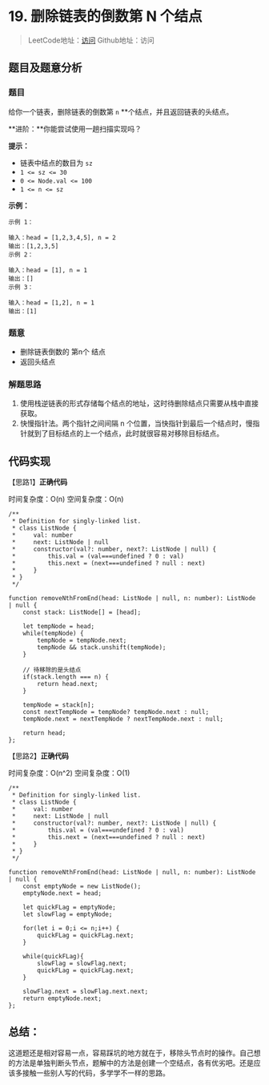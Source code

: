 # 19. 删除链表的倒数第 N 个结点

> LeetCode地址：[访问](https://leetcode-cn.com/problems/remove-nth-node-from-end-of-list/) 
Github地址：访问

## 题目及题意分析

### 题目

给你一个链表，删除链表的倒数第 `n` **个结点，并且返回链表的头结点。

**进阶：**你能尝试使用一趟扫描实现吗？

**提示：**

- 链表中结点的数目为 `sz`
- `1 <= sz <= 30`
- `0 <= Node.val <= 100`
- `1 <= n <= sz`

**示例：**

```
示例 1：

输入：head = [1,2,3,4,5], n = 2
输出：[1,2,3,5]
示例 2：

输入：head = [1], n = 1
输出：[]
示例 3：

输入：head = [1,2], n = 1
输出：[1]
```

### 题意

- 删除链表倒数的 第n个 结点
- 返回头结点

### 解题思路

1. 使用栈逆链表的形式存储每个结点的地址，这时待删除结点只需要从栈中直接获取。
2. 快慢指针法。两个指针之间间隔 n 个位置，当快指针到最后一个结点时，慢指针就到了目标结点的上一个结点，此时就很容易对移除目标结点。

## 代码实现

【思路1】**正确代码**

时间复杂度：O(n)   空间复杂度：O(n)

```tsx
/**
 * Definition for singly-linked list.
 * class ListNode {
 *     val: number
 *     next: ListNode | null
 *     constructor(val?: number, next?: ListNode | null) {
 *         this.val = (val===undefined ? 0 : val)
 *         this.next = (next===undefined ? null : next)
 *     }
 * }
 */

function removeNthFromEnd(head: ListNode | null, n: number): ListNode | null {
    const stack: ListNode[] = [head];

    let tempNode = head;
    while(tempNode) {
        tempNode = tempNode.next;
        tempNode && stack.unshift(tempNode);
    }

    // 待移除的是头结点
    if(stack.length === n) {
        return head.next;
    }

    tempNode = stack[n];
    const nextTempNode = tempNode? tempNode.next : null;
    tempNode.next = nextTempNode ? nextTempNode.next : null;

    return head;
};
```

【思路2】**正确代码**

时间复杂度：O(n^2)   空间复杂度：O(1)

```tsx
/**
 * Definition for singly-linked list.
 * class ListNode {
 *     val: number
 *     next: ListNode | null
 *     constructor(val?: number, next?: ListNode | null) {
 *         this.val = (val===undefined ? 0 : val)
 *         this.next = (next===undefined ? null : next)
 *     }
 * }
 */

function removeNthFromEnd(head: ListNode | null, n: number): ListNode | null {
    const emptyNode = new ListNode();
    emptyNode.next = head;

    let quickFLag = emptyNode;
    let slowFlag = emptyNode;

    for(let i = 0;i <= n;i++) {
        quickFLag = quickFLag.next;
    }

    while(quickFLag){
        slowFlag = slowFlag.next;
        quickFLag = quickFLag.next;
    }

    slowFlag.next = slowFlag.next.next;
    return emptyNode.next;
};
```

## 总结：

这道题还是相对容易一点，容易踩坑的地方就在于，移除头节点时的操作。自己想的方法是单独判断头节点，题解中的方法是创建一个空结点，各有优劣吧。还是应该多接触一些别人写的代码，多学学不一样的思路。